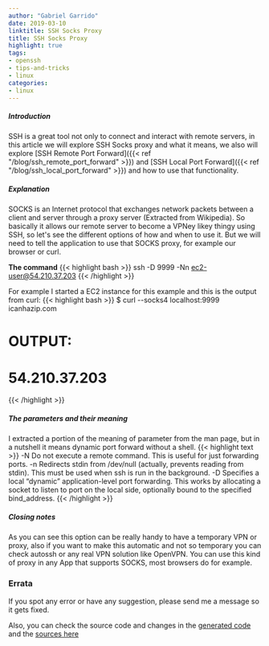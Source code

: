 ```yaml
---
author: "Gabriel Garrido"
date: 2019-03-10
linktitle: SSH Socks Proxy
title: SSH Socks Proxy
highlight: true
tags:
- openssh
- tips-and-tricks
- linux
categories:
- linux
---
```


##### **Introduction**
SSH is a great tool not only to connect and interact with remote servers, in this article we will explore SSH Socks proxy and what it means, we also will explore [SSH Remote Port Forward]({{< ref "/blog/ssh_remote_port_forward" >}}) and [SSH Local Port Forward]({{< ref "/blog/ssh_local_port_forward" >}}) and how to use that functionality.

##### **Explanation**
SOCKS is an Internet protocol that exchanges network packets between a client and server through a proxy server (Extracted from Wikipedia). So basically it allows our remote server to become a VPNey likey thingy using SSH, so let's see the different options of how and when to use it. But we will need to tell the application to use that SOCKS proxy, for example our browser or curl.

**The command**
{{< highlight bash >}}
ssh -D 9999 -Nn ec2-user@54.210.37.203
{{< /highlight >}}

For example I started a EC2 instance for this example and this is the output from curl:
{{< highlight bash >}}
$ curl --socks4 localhost:9999 icanhazip.com
# OUTPUT:
# 54.210.37.203
{{< /highlight >}}

##### **The parameters and their meaning**
I extracted a portion of the meaning of parameter from the man page, but in a nutshell it means dynamic port forward without a shell.
{{< highlight text >}}
-N Do not execute a remote command. This is useful for just forwarding ports.
-n Redirects stdin from /dev/null (actually, prevents reading from stdin). This must be used when ssh is run in the background.
-D Specifies a local “dynamic” application-level port forwarding.  This works by allocating a socket to listen to port on the local side, optionally bound to the specified bind_address.
{{< /highlight >}}

##### **Closing notes**
As you can see this option can be really handy to have a temporary VPN or proxy, also if you want to make this automatic and not so temporary you can check autossh or any real VPN solution like OpenVPN. You can use this kind of proxy in any App that supports SOCKS, most browsers do for example.

### Errata
If you spot any error or have any suggestion, please send me a message so it gets fixed.

Also, you can check the source code and changes in the [generated code](https://github.com/kainlite/kainlite.github.io) and the [sources here](https://github.com/kainlite/blog)

